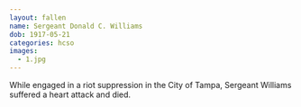 ```yaml
---
layout: fallen
name: Sergeant Donald C. Williams
dob: 1917-05-21
categories: hcso
images:
  - 1.jpg
---
```


While engaged in a riot suppression in the City of Tampa, Sergeant Williams suffered a heart attack and died.
